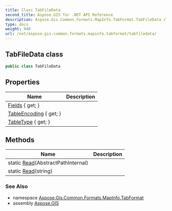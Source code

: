 ```yaml
---
title: Class TabFileData
second_title: Aspose.GIS for .NET API Reference
description: Aspose.Gis.Common.Formats.MapInfo.TabFormat.TabFileData class. 
type: docs
weight: 940
url: /net/aspose.gis.common.formats.mapinfo.tabformat/tabfiledata/
---
```

## TabFileData class

```csharp
public class TabFileData
```

## Properties

| Name | Description |
| --- | --- |
| [Fields](../../aspose.gis.common.formats.mapinfo.tabformat/tabfiledata/fields/) { get; } |  |
| [TableEncoding](../../aspose.gis.common.formats.mapinfo.tabformat/tabfiledata/tableencoding/) { get; } |  |
| [TableType](../../aspose.gis.common.formats.mapinfo.tabformat/tabfiledata/tabletype/) { get; } |  |

## Methods

| Name | Description |
| --- | --- |
| static [Read](../../aspose.gis.common.formats.mapinfo.tabformat/tabfiledata/read/#read)(AbstractPathInternal) |  |
| static [Read](../../aspose.gis.common.formats.mapinfo.tabformat/tabfiledata/read/#read_1)(string) |  |

### See Also

* namespace [Aspose.Gis.Common.Formats.MapInfo.TabFormat](../../aspose.gis.common.formats.mapinfo.tabformat/)
* assembly [Aspose.GIS](../../)


